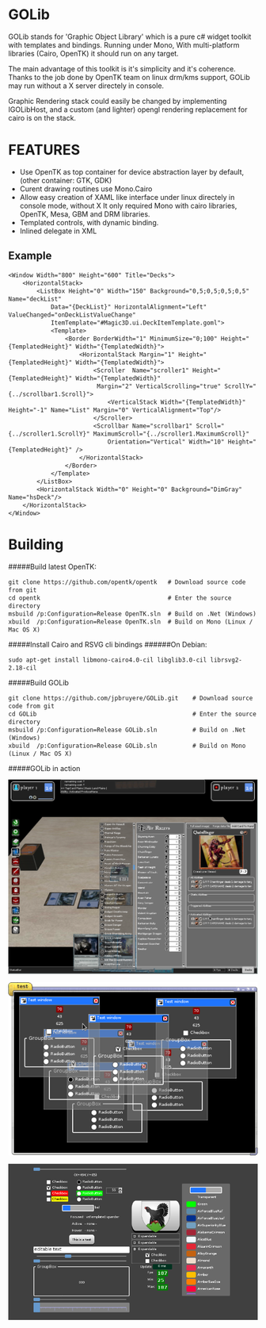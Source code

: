 GOLib
=====

GOLib stands for 'Graphic Object Library' which is a pure c# widget toolkit with templates and bindings.
Running under Mono, With multi-platform libraries (Cairo, OpenTK) it should run on any target.

The main advantage of this toolkit is it's simplicity and it's coherence. Thanks to the job done by 
OpenTK team on linux drm/kms support, GOLib may run without a X server directely in console.

Graphic Rendering stack could easily be changed by implementing IGOLibHost, and a custom (and lighter) opengl rendering replacement for cairo is on the stack.

FEATURES
========

- Use OpenTK as top container for device abstraction layer by default, (other container: GTK, GDK)
- Curent drawing routines use Mono.Cairo
- Allow easy creation of XAML like interface under linux directely in console mode, without X
  It only required Mono with cairo libraries, OpenTK, Mesa, GBM and DRM libraries.
- Templated controls, with dynamic binding.
- Inlined delegate in XML

Example
-------

```
<Window Width="800" Height="600" Title="Decks">	
	<HorizontalStack>
		<ListBox Height="0" Width="150" Background="0,5;0,5;0,5;0,5" Name="deckList"
			Data="{DeckList}" HorizontalAlignment="Left" ValueChanged="onDeckListValueChange"
			ItemTemplate="#Magic3D.ui.DeckItemTemplate.goml">
			<Template>
				<Border BorderWidth="1" MinimumSize="0;100" Height="{TemplatedHeight}" Width="{TemplatedWidth}">
					<HorizontalStack Margin="1" Height="{TemplatedHeight}" Width="{TemplatedWidth}">
						<Scroller  Name="scroller1" Height="{TemplatedHeight}" Width="{TemplatedWidth}" 
						 Margin="2" VerticalScrolling="true" ScrollY="{../scrollbar1.Scroll}">
							<VerticalStack Width="{TemplatedWidth}" Height="-1" Name="List" Margin="0" VerticalAlignment="Top"/>
						</Scroller>
						<Scrollbar Name="scrollbar1" Scroll="{../scroller1.ScrollY}" MaximumScroll="{../scroller1.MaximumScroll}"
							Orientation="Vertical" Width="10" Height="{TemplatedHeight}" />
					</HorizontalStack>
				</Border>
			</Template>
		</ListBox>
		<HorizontalStack Width="0" Height="0" Background="DimGray" Name="hsDeck"/>
	</HorizontalStack>
</Window>
```
Building
========

#####Build latest OpenTK:
```
git clone https://github.com/opentk/opentk   # Download source code from git
cd opentk                                    # Enter the source directory
msbuild /p:Configuration=Release OpenTK.sln  # Build on .Net (Windows)
xbuild  /p:Configuration=Release OpenTK.sln  # Build on Mono (Linux / Mac OS X)
```
#####Install Cairo and RSVG cli bindings
######On Debian:

```
sudo apt-get install libmono-cairo4.0-cil libglib3.0-cil librsvg2-2.18-cil
```
#####Build GOLib
```
git clone https://github.com/jpbruyere/GOLib.git   	# Download source code from git
cd GOLib                                    		# Enter the source directory
msbuild /p:Configuration=Release GOLib.sln  		# Build on .Net (Windows)
xbuild  /p:Configuration=Release GOLib.sln  		# Build on Mono (Linux / Mac OS X)
```
#####GOLib in action

![GOLib in action](/magic3d.png?raw=true "Magic3d")

![GOLib in action](/screenshot1.png?raw=true "golib")

![GOLib in action](/screenshot2.png?raw=true "golib")


